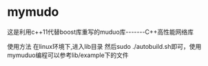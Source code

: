 # mymudo
这是利用c++11代替boost库重写的muduo库-------C++高性能网络库


使用方法
在linux环境下,进入lib目录 然后sudo ./autobuild.sh即可，使用mymuduo编程可以参考lib/example下的文件
